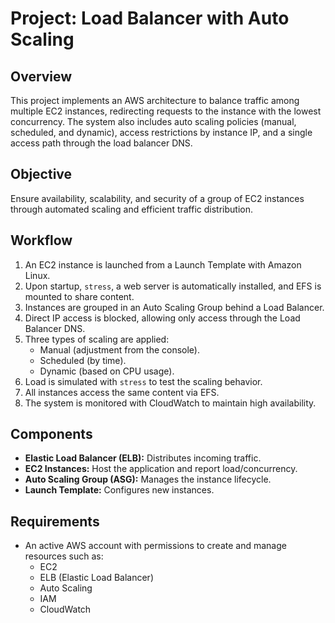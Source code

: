 # Project: Load Balancer with Auto Scaling

## Overview

This project implements an AWS architecture to balance traffic among multiple EC2 instances, redirecting requests to the instance with the lowest concurrency. The system also includes auto scaling policies (manual, scheduled, and dynamic), access restrictions by instance IP, and a single access path through the load balancer DNS.

## Objective

Ensure availability, scalability, and security of a group of EC2 instances through automated scaling and efficient traffic distribution.

## Workflow

1. An EC2 instance is launched from a Launch Template with Amazon Linux.
2. Upon startup, `stress`, a web server is automatically installed, and EFS is mounted to share content.
3. Instances are grouped in an Auto Scaling Group behind a Load Balancer.
4. Direct IP access is blocked, allowing only access through the Load Balancer DNS.
5. Three types of scaling are applied:
   - Manual (adjustment from the console).
   - Scheduled (by time).
   - Dynamic (based on CPU usage).
6. Load is simulated with `stress` to test the scaling behavior.
7. All instances access the same content via EFS.
8. The system is monitored with CloudWatch to maintain high availability.

## Components

- **Elastic Load Balancer (ELB):** Distributes incoming traffic.
- **EC2 Instances:** Host the application and report load/concurrency.
- **Auto Scaling Group (ASG):** Manages the instance lifecycle.
- **Launch Template:** Configures new instances.

## Requirements

- An active AWS account with permissions to create and manage resources such as:
  - EC2
  - ELB (Elastic Load Balancer)
  - Auto Scaling
  - IAM
  - CloudWatch
